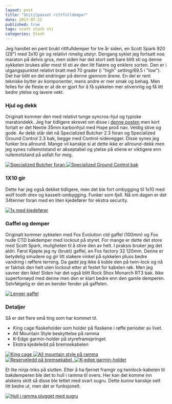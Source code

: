 ```yaml
---
layout: post
title: "Stitilpasset rittfulldemper"
date: 2017-07-22
published: true
tags: scott stash sti
categories: Stash
---
```


Jeg handlet en pent brukt rittfulldemper for tre år siden, en Scott Spark 920 (29") med 3x10 gir og relativt rimelig utstyr. Dengang syklet jeg fortsatt noe maraton på delvis grus, men siden har det stort sett bare blitt sti og denne sykkelen brukes aller mest til sti av den litt flatere og enklere sorten. Den er i utgangspunktet relativt bratt med 70 grader (i "high" setting/69.5 i "low"). Det har blitt en del endringer på denne gjennom årene. En del er rent tekniske bytter av komponenter, mens andre er mer smak og behag. Men felles for de fleste er at de er gjort for å få sykkelen mer stivennlig og få litt bedre ytelse og lavere vekt. 

### Hjul og dekk

Originalt kommer den med relativt tunge syncros-hjul og typiske maratondekk. Jeg har tidligere skrevet om disse i [denne posten](http://krankbolt.knuthaugen.no/stash/2016/08/21/new-wheels.html) men kort fortalt er det Nextie 35mm karbonhjul med Hope pro4 nav. Veldig stive og gode. Av dekk står det nå Specialized Butcher 2.3 foran og Specialized Ground Control 2.3 bak, begge med Control-sidevegger. Disse synes jeg funker bra allround. Mange vil kanskje si at dette ikke er allround-dekk men jeg synes rullemotstand er akseptabel og ytelse på stiene er viktigere enn rullemotstand på asfalt for meg. 

<a href="/assets/stisykkel1.jpg" data-lightbox="sti-1" data-title="Grove dekk">
  <img src="/assets/stisykkel1.jpg" title="Specialized Butcher foran">
</a>

<a href="/assets/stisykkel2.jpg" data-lightbox="sti-1" data-title="Grove dekk">
  <img src="/assets/stisykkel2.jpg" title="Specialized Ground Control bak">
</a>

### 1X10 gir

Dette har jeg også dekket tidligere, men det ble fort ombygging til 1x10 med wolf tooth drev og kassett-ombygging. Funker som fjell. Nå om dagen er det 34tenner foran med en liten kjedefører for ekstra security. 

<a href="/assets/stisykkel4.jpg" data-lightbox="sti-1" data-title="1x med kjedefører">
  <img src="/assets/stisykkel4.jpg" title="1x med kjedefører">
</a>

### Gaffel og demper

Originalt kommer sykkelen med Fox Evolution ctd gaffel (100mm) og Fox nude CTD bakdemper med lockout på styret. For mange er dette det store med Scott Spark, muligheten til å stive den av helt. I praksis bruker jeg det aldri. Først Kjøpte jeg ny (brukt) gaffel, en Fox factory 32 120mm. Denne er betydelig smudere og gir litt slakere vinkel på sykkelen pluss bedre vandring i røffere terreng. Da gadd jeg ikke å koble den på twin-lock og nå er faktisk den helt uten lockout etter at festet for kabelen røk. Men jeg savner den ikke! Siden har det også blitt Rock Shox Monarch RT3 bak. Ikke superfornøyd med denne men den er klart bedre enn den gamle demperen. Selvfølgelig er det en bender fender på gaffelen. 

<a href="/assets/stisykkel3.jpg" data-lightbox="sti-1" data-title="Lenger gaffel">
  <img src="/assets/stisykkel3.jpg" title="Lenger gaffel">
</a>

### Detaljer

Så er det flere små ting som har kommet til. 

* King cage flaskeholder som holder på flaskene i røffe perioder av livet. 
* All Mountain Style beskyttelse på ramma
* K-Edge garmin-holder på styreframspringet. 
* Ekstra kjedeledd på bremsekabelen

<a href="/assets/stisykkel7.jpg" data-lightbox="sti-1" data-title="King cage">
  <img src="/assets/stisykkel7.jpg" title="King cage">
</a>

<a href="/assets/stisykkel5.jpg" data-lightbox="sti-1" data-title="All mountain style på ramma">
  <img src="/assets/stisykkel5.jpg" title="All mountain style på ramma">
</a>

<a href="/assets/stisykkel6.jpg" data-lightbox="sti-1" data-title="reserveledd på bremsekabel">
  <img src="/assets/stisykkel6.jpg" title="Reserveledd på bremsekabel.">
</a>

<a href="/assets/stisykkel8.jpg" data-lightbox="sti-1" data-title="K-edge garmin-holder">
  <img src="/assets/stisykkel8.jpg" title="K-edge garmin-holder">
</a>

Et lite ninja-triks på slutten. Etter å ha fjernet framgir og twinlock-kabelen til bakdemperen ble det to hull i ramma til overs. Her kan det komme inn alskens skitt så disse ble tettet med svart sugru. Dette _kunne_ kanskje sett litt bedre ut, men det er funksjonelt. 

<a href="/assets/stisykkel9.jpg" data-lightbox="sti-1" data-title="Hull i ramma tettet med sugru">
  <img src="/assets/stisykkel9.jpg" title="Hull i ramma plugget med sugru">
</a>



